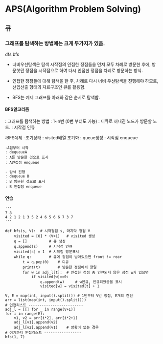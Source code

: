 # APS(Algorithm Problem Solving)

## 큐

### 그래프를 탐색하는 방법에는 크게 두가지가 있음.
dfs
bfs

- 너비우선탐색은 탐색 시작점의 인접한 정점들을 먼저 모두 차례로 방문한 후에, 
  방문햇던 정점을 시작점으로 하여 다시 인접한 정점을 차례로 방문하는 방식.

- 인접한 정점들에 대해 탐색을 한 후, 차례로 다시 너비 우선탐색을 진행해야 하므로, 선입선출 형태의 자료구조인 큐를 활용함.

- BFS는 예제 그래프를 아래와 같은 순서로 탐색함.

#### BFS알고리즘
: 그래프를 탐색하는 방법
: 1~n번 (0번 부터도 가능)
    : 디큐로 꺼내진 노드가 방문할 노드.
    : 시작점 인큐

:BFS예제
    -초기상태
    : visited배열 초기화
    : queue생성
    : 시작점 enqueue
    
    -A점부터 시작
    : dequeueA
    : A를 방문한 것으로 표시
    : A인접점 enqueue

    - 탐색 진행
    : dequeue B
    : B 방문한 것으로 표시
    : B 인접점 enqueue

#### 연습
```
'''
7 8
4 2 1 2 1 3 5 2 4 6 5 6 6 7 3 7
'''

def bfs(s, V):  # 시작정점 s, 마지막 정점 V
    visited = [0] * (V+1)   # visited 생성
    q = []          # 큐 생성
    q.append(s)     # 시작점 인큐
    visited[s] = 1  # 시작점 방문표시
    while q:        # 큐에 정점이 남아있으면 front != rear
        t = q.pop(0)    # 디큐
        print(t)        # 방문한 정점에서 할일
        for w in adj_l[t]:  # 인접한 정점 중 인큐되지 않은 정점 w가 있으면
            if visited[w]==0:
                q.append(w)     # w인큐, 인큐되었음을 표시
                visited[w] = visited[t] + 1

V, E = map(int, input().split()) # 1번부터 V번 정점, E개의 간선
arr = list(map(int, input().split()))
# 인접리스트 -------------------------
adj_l = [[] for _ in range(V+1)]
for i in range(E):
    v1, v2 = arr[i*2], arr[i*2+1]
    adj_l[v1].append(v2)
    adj_l[v2].append(v1)    # 방향이 없는 경우
# 여기까지 인접리스트 -----------------
bfs(1, 7)
```
